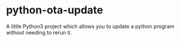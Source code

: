 # python-ota-update
A little Python3 project which allows you to update a python program without needing to rerun it.
